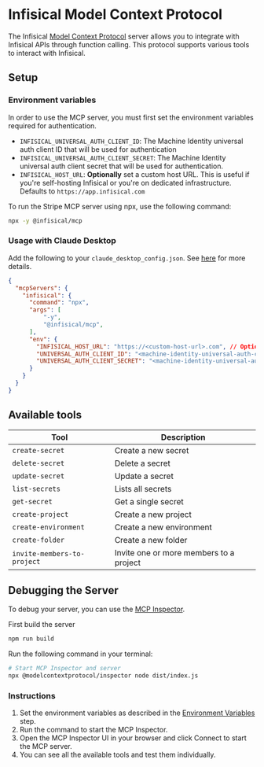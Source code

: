 # Infisical Model Context Protocol

The Infisical [Model Context Protocol](https://modelcontextprotocol.com/) server allows you to integrate with Infisical APIs through function calling. This protocol supports various tools to interact with Infisical.

## Setup


### Environment variables
In order to use the MCP server, you must first set the environment variables required for authentication.

- `INFISICAL_UNIVERSAL_AUTH_CLIENT_ID`: The Machine Identity universal auth client ID that will be used for authentication
- `INFISICAL_UNIVERSAL_AUTH_CLIENT_SECRET`: The Machine Identity universal auth client secret that will be used for authentication.
- `INFISICAL_HOST_URL`: **Optionally** set a custom host URL. This is useful if you're self-hosting Infisical or you're on dedicated infrastructure. Defaults to `https://app.infisical.com`

To run the Stripe MCP server using npx, use the following command:
```bash
npx -y @infisical/mcp
```

### Usage with Claude Desktop

Add the following to your `claude_desktop_config.json`. See [here](https://modelcontextprotocol.io/quickstart/user) for more details.


```json
{
  "mcpServers": {
    "infisical": {
      "command": "npx",
      "args": [
          "-y",
          "@infisical/mcp",
      ],
      "env": {
        "INFISICAL_HOST_URL": "https://<custom-host-url>.com", // Optional
        "UNIVERSAL_AUTH_CLIENT_ID": "<machine-identity-universal-auth-client-id>",
        "UNIVERSAL_AUTH_CLIENT_SECRET": "<machine-identity-universal-auth-client-secret"
      }
    }
  }
}
```

## Available tools

| Tool                   | Description                                  |
| ----------------------------| ----------------------------------------|
| `create-secret`             | Create a new secret                     |
| `delete-secret`             | Delete a secret                         |
| `update-secret`             | Update a secret                         |
| `list-secrets`              | Lists all secrets                       |
| `get-secret`                | Get a single secret                     |
| `create-project`            | Create a new project                    |
| `create-environment`        | Create a new environment                |
| `create-folder`             | Create a new folder                     |
| `invite-members-to-project` | Invite one or more members to a project |


## Debugging the Server

To debug your server, you can use the [MCP Inspector](https://modelcontextprotocol.io/docs/tools/inspector).

First build the server

```bash
npm run build
```

Run the following command in your terminal:

```bash
# Start MCP Inspector and server
npx @modelcontextprotocol/inspector node dist/index.js
```

### Instructions

1. Set the environment variables as described in the [Environment Variables ](#environment-variables) step.
2. Run the command to start the MCP Inspector.
3. Open the MCP Inspector UI in your browser and click Connect to start the MCP server.
4. You can see all the available tools and test them individually.